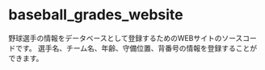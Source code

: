 # baseball_grades_website

野球選手の情報をデータベースとして登録するためのWEBサイトのソースコードです。
選手名、チーム名、年齢、守備位置、背番号の情報を登録することができます。
